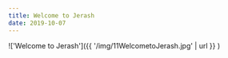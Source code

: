 ```yaml
---
title: Welcome to Jerash
date: 2019-10-07
---
```


!['Welcome to Jerash']({{ '/img/11WelcometoJerash.jpg' | url }} )
<br>

